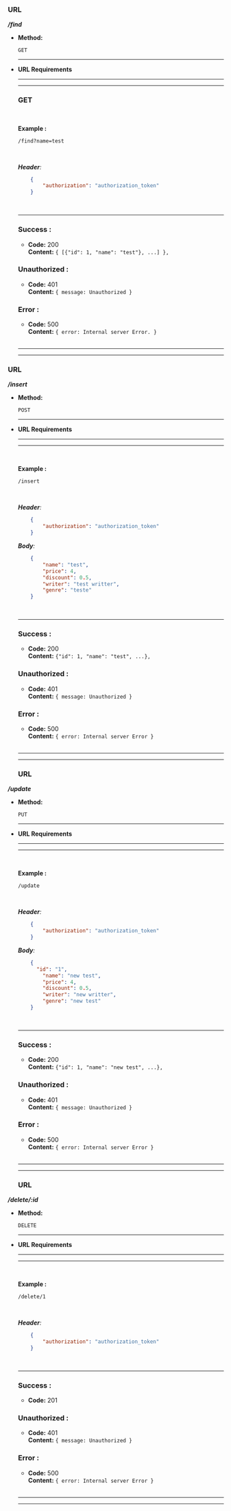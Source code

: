### **URL**

  **_/find_**

* **Method:**

  `GET`

    ----
  
*  **URL Requirements**

    ----
    ----

    ### **GET**
    <br />
 
    **Example :**

   `/find?name=test`


    <br />

    _**Header**:_

    ```json
        {
            "authorization": "authorization_token"
        }
    ```

    <br />

    ----

    ### **Success :**

    * **Code:** 200 <br />
      **Content:** `{ [{"id": 1, "name": "test"}, ...] },`

    ### **Unauthorized :**

    * **Code:** 401 <br />
      **Content:** `{ message: Unauthorized }`
 
    ### **Error :**

    * **Code:** 500 <br />
      **Content:** `{ error: Internal server Error. }`

    <br />

    ----
    ----

### **URL**

  **_/insert_**

* **Method:**

  `POST`

    ----
  
*  **URL Requirements**

    ----
    ----
    <br />
 
    **Example :**

   `/insert`


    <br />

    _**Header**:_

    ```json
        {
            "authorization": "authorization_token"
        }
    ```

    _**Body**:_

    ```json
        {
        	"name": "test",
        	"price": 4,
        	"discount": 0.5,
        	"writer": "test writter",
        	"genre": "teste"
        }
    ```


    <br />

    ----

    ### **Success :**

    * **Code:** 200 <br />
      **Content:** `{"id": 1, "name": "test", ...},`

    ### **Unauthorized :**

    * **Code:** 401 <br />
      **Content:** `{ message: Unauthorized }`
 
    ### **Error :**

    * **Code:** 500 <br />
      **Content:** `{ error: Internal server Error }`

    <br />

    ----
    ----

    ### **URL**

  **_/update_**

* **Method:**

  `PUT`

    ----
  
*  **URL Requirements**

    ----
    ----
    <br />
 
    **Example :**

   `/update`


    <br />

    _**Header**:_

    ```json
        {
            "authorization": "authorization_token"
        }
    ```

    _**Body**:_

    ```json
        {
          "id": "1",
        	"name": "new test",
        	"price": 4,
        	"discount": 0.5,
        	"writer": "new writter",
        	"genre": "new test"
        }
    ```


    <br />

    ----

    ### **Success :**

    * **Code:** 200 <br />
      **Content:** `{"id": 1, "name": "new test", ...},`

    ### **Unauthorized :**

    * **Code:** 401 <br />
      **Content:** `{ message: Unauthorized }`
 
    ### **Error :**

    * **Code:** 500 <br />
      **Content:** `{ error: Internal server Error }`

    <br />

    ----
    ----

    ### **URL**

  **_/delete/:id_**

* **Method:**

  `DELETE`

    ----
  
*  **URL Requirements**

    ----
    ----
    <br />
 
    **Example :**

   `/delete/1`


    <br />

    _**Header**:_

    ```json
        {
            "authorization": "authorization_token"
        }
    ```

    <br />

    ----

    ### **Success :**

    * **Code:** 201 <br />

    ### **Unauthorized :**

    * **Code:** 401 <br />
      **Content:** `{ message: Unauthorized }`
 
    ### **Error :**

    * **Code:** 500 <br />
      **Content:** `{ error: Internal server Error }`

    <br />

    ----
    ----
